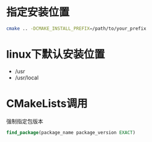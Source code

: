 # 指定安装位置

```bash
cmake .. -DCMAKE_INSTALL_PREFIX=/path/to/your_prefix
```

# linux下默认安装位置

- /usr
- /usr/local


# CMakeLists调用

强制指定包版本

```cmake
find_package(package_name package_version EXACT)
```



